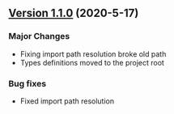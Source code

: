 ## [Version 1.1.0](https://github.com/guillotjulien/object-seeder/releases/tag/v1.1.0) (2020-5-17)

### Major Changes

- Fixing import path resolution broke old path
- Types definitions moved to the project root

### Bug fixes

- Fixed import path resolution
